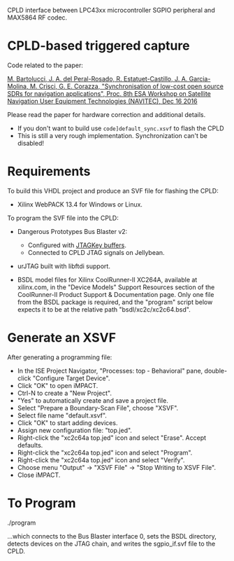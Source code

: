CPLD interface between LPC43xx microcontroller SGPIO peripheral and MAX5864
RF codec.

CPLD-based triggered capture
============================

Code related to the paper:

[M. Bartolucci, J. A. del Peral-Rosado, R. Estatuet-Castillo, J. A. Garcia-Molina, M. Crisci, G. E. Corazza, "Synchronisation of low-cost open source SDRs for navigation applications", Proc. 8th ESA Workshop on Satellite Navigation User Equipment Technologies (NAVITEC), Dec 16 2016](http://spcomnav.uab.es/docs/conferences/Bartolucci_NAVITEC_2016.pdf)

Please read the paper for hardware correction and additional details.

* If you don't want to build use `code]default_sync.xsvf` to flash the CPLD
* This is still a very rough implementation. Synchronization can't be disabled!

Requirements
============

To build this VHDL project and produce an SVF file for flashing the CPLD:

* Xilinx WebPACK 13.4 for Windows or Linux.

To program the SVF file into the CPLD:

* Dangerous Prototypes Bus Blaster v2:
  * Configured with [JTAGKey buffers](http://dangerousprototypes.com/docs/Bus_Blaster_v2_buffer_logic).
  * Connected to CPLD JTAG signals on Jellybean.

* urJTAG built with libftdi support.

* BSDL model files for Xilinx CoolRunner-II XC264A, available at xilinx.com,
  in the "Device Models" Support Resources section of the CoolRunner-II
  Product Support & Documentation page. Only one file from the BSDL package is
  required, and the "program" script below expects it to be at the relative
  path "bsdl/xc2c/xc2c64.bsd".

Generate an XSVF
================

After generating a programming file:

* In the ISE Project Navigator, "Processes: top - Behavioral" pane, double-click "Configure Target Device".
* Click "OK" to open iMPACT.
* Ctrl-N to create a "New Project".
* "Yes" to automatically create and save a project file.
* Select "Prepare a Boundary-Scan File", choose "XSVF".
* Select file name "default.xsvf".
* Click "OK" to start adding devices.
* Assign new configuration file: "top.jed".
* Right-click the "xc2c64a top.jed" icon and select "Erase". Accept defaults.
* Right-click the "xc2c64a top.jed" icon and select "Program".
* Right-click the "xc2c64a top.jed" icon and select "Verify".
* Choose menu "Output" -> "XSVF File" -> "Stop Writing to XSVF File".
* Close iMPACT.

To Program
==========

./program

...which connects to the Bus Blaster interface 0, sets the BSDL directory,
detects devices on the JTAG chain, and writes the sgpio_if.svf file to the
CPLD.
